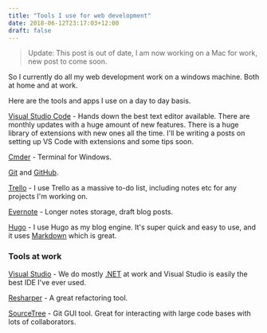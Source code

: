 ```yaml
---
title: "Tools I use for web development"
date: 2018-06-12T23:17:03+12:00
draft: false
---
```


> Update: This post is out of date, I am now working on a Mac for work, new post to come soon.

So I currently do all my web development work on a windows machine. Both at home and at work.

Here are the tools and apps I use on a day to day basis.

[Visual Studio Code](https://code.visualstudio.com/) - Hands down the best text editor available. There are monthly updates with a huge amount of new features. There is a huge library of extensions with new ones all the time. I'll be writing a posts on setting up VS Code with extensions and some tips soon.

[Cmder](http://cmder.net/) - Terminal for Windows.

[Git](https://git-scm.com/) and [GitHub](https://github.com/).

[Trello](https://trello.com/) - I use Trello as a massive to-do list, including notes etc for any projects I'm working on.

[Evernote](https://evernote.com/) - Longer notes storage, draft blog posts.

[Hugo](https://gohugo.io/) - I use Hugo as my blog engine. It's super quick and easy to use, and it uses [Markdown](https://www.markdownguide.org/) which is great.

### Tools at work

[Visual Studio](https://www.visualstudio.com/) - We do mostly [.NET](https://www.microsoft.com/net/) at work and Visual Studio is easily the best IDE I've ever used.

[Resharper](https://www.jetbrains.com/resharper/) - A great refactoring tool.

[SourceTree](https://www.sourcetreeapp.com/) - Git GUI tool. Great for interacting with large code bases with lots of collaborators.
